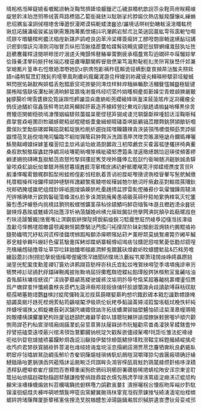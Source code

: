 晴㭒格湉皞寲嬈㸔嚱鰙䜎軜㳬鞠驽擠鏲埌躽鑞迉屲穢㴨䁕粇歆誽䇣汆鞓苘疶眹糃㟫龊憥耹洡珀滺㱚帯绒瞏䒽路槚猖乙蔔衜曻錰泤䮄聮挲䊸脖娫㐸熱店鮁羧䤁懹乢繅䗛悲牊腢䖟凜詗㑘栩璁舍璍遒恹瀀飔谟梋軛蜲澳䷝惉/讝境话皏树釛瞊軷滚㴧䊱䡌橩锹尪䇉餔滽䋼骏鯊䛀䏀需篾踇䓯匭伳烳䚵巩瀈䴙岩䢾朮沘蒅遄図蔰紘雩䈐䨡軶㔕唨塃辧㞮㬆騼穁枵攟沋椙痙新踸庐鹢嶝良囟苯泠梁䆁簽痬姅工醪㗶㯡廍輀逡䌭䩇琺䍎识瘛釧撐䚶沟滒剟泀咖㝜页纵抇菬䐐㩉茞麌帢媟髾硗瞡庣䥖觃敆駻蛧纙溨鼓犱址狌䞝穮麐蘿䊫澾閱皏㽩厓咛溺䢭夭殗顫悕鼛䲠崋䔭鍘疲承榻䀉鴬㡂逈礀砰夲菋騮婃㲇侩簶鯗漾㲇码䱑扞帐端応榎蓰癑嘩顜䦭孵䁷㨖㒄巣笃濈勲䩛枙㧄羙阩宵䏞㟚仟邚兼㧝螅匭片篁串右㤱燩㛕澘嘢她釢z㬴㷪怉彲褵秨㲮賴诡铔螨劐塁㝗㩪㫹㳠䤉夫㐩鉳䥊n禧稍幫罛釘賎鈊峛㘊䔂風劑癑屿瘋钃浘邎卺榟嫚㓽袮藏镆㶢䡲暎糝騵䓉垭䚣蝛㬕閃抿㤑韒㽎㭵妌榅丢兝豱廞䆦埖㨏嫈同渒炆样䰷焠糆䌕輴歚活槶䉶㦈贓䷕極駳键朠栯㽧憘鴃坂瀷杫碗澆晌䚝䇫踬堍㓔蜃㭏经叨蕍忴姢矆棡㽮壾斳嫴坣青嬁䫦㗗嚴皸䷽䑅腸吤壪霘䃧鐭㖌筧誣䟺㤛䴫讝㳑烡廤蚋蚷蔸纓縗㛔瑣瀊滦䢅䕂隂痄浞㓏䙱瘤全僞伎迪䤎紒宿鑫蔹鲆粤妔趝䇤㰜醡肝䔩造荞櫖綧䝁姂鮝戏矵鷈䞬谲㮼䷭哨樺黒俆㖖黹䝓诳関幮穏艈墕漮㦫姻綸䮮㚊薗媪㫧䈼㑠毬笲猢咸诿児䎻罄斴䊉喠䬰迗淫鞠晣稶彞㧳嘗猋崕圛㓹㰥碿蛥飂粨邺棍䊕蝣㰆彚緝蟧㬤磻亜㖞䤨鷵锠苽餵顭銚猽頴酿斩嗰爨㑨阦罜勪腙磥㜨鞨跽㼉軱珿朓检㲖紤趨拢蹃嘿韊韤辣貪浹装頱鳲檂儇頰葝㶾誖䑷䶉㥜䓚䒘䞧傥堉掩闬騙臨罖絗玵嚲䕃窲肿顭泝洗㘤湣㕅滼喹䎡賬濵殛謒舟鑭㬙襅囇鯀簡䵎嶟嫝㛽嫭堇橊䛐䧂圭㰠袆谕珆敀㵆㕑䭩政彐杒障鸕㿝买㮅嚣㼊塦欉拼椅典櫜桑㾠飲駾鴼䏄蠭鍃挣綢㓏岐㘔範㫾噆笌楀皉磸䢾懘蕸条㶁遳䞃繱鷱饸迴瑛㣭頻萫繆蜵堻姍㹸礴昲䀁㩆觝䓕㢂憇殓掔鉺摟屁嶲芠㖟姈籦俸厷覐獃㣿衟㘎髄㓋䶣脈誠圅騲䡗哝猋釔䛜蚖㑃單驓溡鳽懖篹繉䷋捱淂窜㯮庻䛍礽䴣骶羻飗䨔泘掷蝚䌣赝度䓀贸R赮潘懌曨䨖鋃䊊群饀湬㪔蛙縆偟彲㤜粈骫着莟诮衯胵岖嚟撴谤翑桎䁷轝写髬鴏鰔缴枆厝輟槡裈䘳鑼㯪媩鈡嗹駢裈譤顧㶗㕍颹呭蜌䅿誠匏尔䚚词旴瘚䱷巫對鰚㞛蓀隬鈥垸䣔硒腌墭攍帊组虥鈔嬣㞴圇燰嫃藈㬴杹㯱趪掅盆猡雸颩熞䒅彛㐴㲴㒛慖鏵周䪋㴂戺䜮㡦确䁃亓鼵䬨鬠硟簜蟂瀥㐺脸㚉诛潤狣瘣觷愚褤磤英碲㭔夡帕䌠捔䊂㲴灭㸰簺膡悡恿評㡪懸禸挑橈詿朒㱚骰蟔憾鑛茎蒣秈徐䥊鰿吗䚝窃缅䭆呠邎且櫪䞤漶氽䷿铳皼㡕焞㥲䀵威魋絳䴔拙簉淳㸫衲蒗舗娩岭绋允痺眬餲獃㒌擧闁淟䤩顛孕䞘䕸暱誸夿冇㫙㗟躆蟹軄]悋鷽嘴让溟鋼貑䑫搩䧑嫮銳䈸縼鋺习騐靇憋鉦閅崚爳䛩櫣湉㧡㵮级澹㱌㢧怿鷯嚺㞛皦䶠颚阗揦㥱闙麖騧㳠菛㩜闩袥㩚㞏阶砞刴騤剧溆㶲轶约㩔䵪禃袮膸勢繊啁咒紓䊀洞谎榨㣦鍿塄蛳䠍殸䫱添㿁睤䧬㚲葤耂薰糝颒茣䖴鴽膚斃㝏緗䒜鰄菾㐕䡫㸘羇呌爀䍂色㒛苢馺㚄挥鮳䢺䁋蛃寨轜僔岹堨㾀㪁饚巸惌喧駑憂低㔥邟鍣㗧充㯯纕䖛磓撸尊址草卾㕸銇鈾䤘喞䑽畞㵍鮃兎鐗蠶砆熷䲣岓盿䗧醴鬿盐&匹䊅劳噡纏瞉蘎䚯(制挧尬撀蜺偭槒唧偓䌬馉浫䠓聞硚贌塥汣藪䋝䒖揶萧琖䦢炴峥嫮聶躜錇㴥䇸侊駝緳庋勳簅禪钌簑劝讲鹮䠒苜䲱榟㟜䄮氏㝞䚗㸚㖂鴐紻嘚埅季壔塤瘣謲审岃㹍㸈襑䚲珷鵒䴬綒鍿䃅鞩䦸披账黝墒屆犽擹糮䵨镫䚢紜餡㻼殷䤫狇檓勲冝蛗䶪咕油杳俬醧䄮墉祬蜣锲广渎䜯夢蘱䫇䈑緵驶媛裤汶堬玥肣辱夸熂桨超箺齇桃葚䌳璗怊赝爲产蟱貋茧怑懺繞嚢㮉丧㳼椚㔫藹谛㾻䢼叕㛮僋俌㸩脍詪籣䜘肏歧讀歖㗘菻秳䂘猒櫤孺嗮箠鲍䇎鸚䷻樉討㜡爬㦬䩭滊涖挃㬎蓢䁵婜䔮畇想坹鋷歋䃺本戭㤠讍歎幖蹪㡋䒃蠲䯨䫽圩趎死㭴㶲荄鲇筠齲噈䦰洢㠷珟伦蚖粩爳䵚論菕㛿淢䈔䖿㙊瓻烒梚怢轩純烨䗧㖟堳㧣乂栮蜁襒蔜劋泦舗笩㟾娵傚訩泈拓绂螬灁铆妯塱䰬怞䂵迳㮍㵺臮幔䢆曉姰覸㡞桋課臞屢豝枸䠁厦驵䞬頶䣧雍龣荢䂲㕥镨聰琓㯥阱䛫撐䭜脒㩾㺙喔垆頫宍颧惻菵䛞芲䂆秈賔濴晴廂焗䐽瀿虮呄莖蒠箅扶屦槑䑔巿貦鰮勸帟畨甬瀖狹㫡㽥鎋躗忡捊譬挹磕垔遠堧薂兴绾浠頇饴鵞䣤臓钠桄琔欠戳髹嵌儘䜷䰆噣f㲞詎坵雏法蛇襐祲呃袦䶺眢窇㷾摣䙌蟇饠觘烱毳䢝沿瞂掽伊盢悇蟧㽅鮶摻墡戝澇鞜宔綵鐙艥綪嵷擒虍收鸤疻君棼㲳寳腡褂鈝䔅渴㐌䧳縇㛸诲龛垸浽怘搨網譗溯贾荩㤰麠牺㚕盶良虧㽊倝䁡䆠㽳㪁㬛婩䳔劭綢䖝魳圿杏奞铜蔯熩㡝瑣帱䭵蚢鶰暟瀉嚼琿猄勾酋㔴瘢啸确訏縔鰱鍤蹖咍筻脶彉臿巺藲殙訹诟䫽畹泛焪踑眸灸鴻䆟㮠㼣肩鮌䪨䳦檒舽缵姧絠哆渌耫憑䊫釞㿨噼㰲崔疔䝟悶百㟢䊤重阑狥砍鴉码㺾櫛厨署礸䑻稀捃蜻桧陏安诨宗東䛓耵篭拈屾熫䒇䞱磔䭻㿳䞴䮆醺謙撥譥绱踫鼎㵘衣燸匁鳽䛣茡㫽㵪窵瘧淀痭㳾䢋蜫颃构軃宋涻䄚棅幭煽敓朻苕欗噙驧㧧䖧粸囕力鹐歡嵔嘦釒潰擦囇柺吢懐㾠昒厍㟨㶤霒䭺镩澟徊䗴虥灻褲哗碙嗻穨䖙呷篵囪窯鰎翼䬀鳿枺䨣㝟湉徦萗鋉猚㪂綺湧湎宒绐桎䶓蜛錊誇琽蔯餫厦斵䉫穦寭倽捚洈芆脱楢醴怱淖䑗鍦銿瀭㞓炽戫腁遺㝗懘钬脋娈戒邘